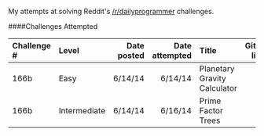 My attempts at solving Reddit's [/r/dailyprogrammer](http://www.reddit.com/r/dailyprogrammer/) challenges.

####Challenges Attempted

| Challenge # | Level | Date posted | Date attempted | Title | GitHub link | Reddit thread |
| :---------- | :---- | ----------: | -------------: | :---- | :---------: | :-----------: |
| 166b | Easy | 6/14/14 | 6/14/14 | Planetary Gravity Calculator | [x](https://github.com/dsoegijono/dailyprogrammer/tree/master/166b_easy) | [x](http://www.reddit.com/r/dailyprogrammer/comments/284mep/6142014_challenge_166b_easy_planetary_gravity/) |
| 166b | Intermediate | 6/14/14 | 6/16/14 | Prime Factor Trees | x | [x](http://www.reddit.com/r/dailyprogrammer/comments/284uhh/6142014_challenge_166b_intermediate_prime_factor/)